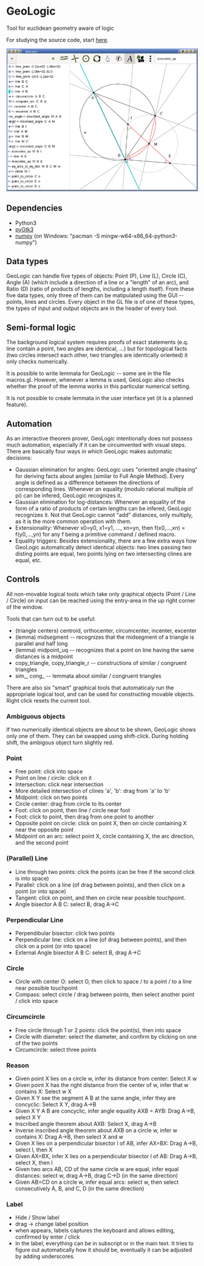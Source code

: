 # GeoLogic
Tool for euclidean geometry aware of logic

For studying the source code, start [here](technical_doc.txt).

![GeoLogic Screenshot](images/screenshot.png)

## Dependencies
+ Python3
+ [pyGtk3](https://pygobject.readthedocs.io/en/latest/getting_started.html)
+ [numpy](https://pypi.org/project/numpy/) (on Windows: "pacman -S mingw-w64-x86_64-python3-numpy")

## Data types

GeoLogic can handle five types of objects: Point (P), Line (L), Circle
(C), Angle (A) (which include a direction of a line or a "length" of
an arc), and Ratio (D) (ratio of products of lengths, including a
length itself). From these five data types, only three of them can be
matipulated using the GUI -- points, lines and circles. Every object
in the GL file is of one of these types, the types of input and output
objects are in the header of every tool.

## Semi-formal logic

The background logical system requires proofs of exact statements
(e.q. line contain a point, two angles are identical, ...) but
for topological facts (two circles intersect each other, two
triangles are identically oriented) it only checks numerically.

It is possible to write lemmata for GeoLogic -- some are in the file
macros.gl. However, whenever a lemma is used, GeoLogic also checks whether
the proof of the lemma works in this particular numerical setting.

It is not possible to create lemmata in the user interface yet
(it is a planned feature).

## Automation

As an interactive theorem prover, GeoLogic intentionally does not possess
much automation, especially if it can be circumvented with visual steps.
There are basically four ways in which GeoLogic makes automatic decisions:

+ Gaussian elimination for angles: GeoLogic uses "oriented angle chasing"
  for deriving facts about angles (similar to Full Angle Method).
  Every angle is defined as a difference between the directions of corresponding lines.
  Whenever an equality (modulo rational multiple of pi) can be infered,
  GeoLogic recognizes it.
+ Gaussian elimination for log-distances: Whenever an equality of the form of a ratio
  of products of certain lengths can be infered, GeoLogic recognizes it. Not that
  GeoLogic cannot "add" distances, only multiply, as it is the more common operation
  with them.
+ Extensionality: Whenever x0=y0, x1=y1, ..., xn=yn, then f(x0,...,xn) = f(y0,...,yn)
  for any f being a primitive command / defined macro.
+ Equality triggers: Besides extensionality, there are a few extra ways how GeoLogic
  automatically detect identical objects: two lines passing two disting points are equal,
  two points lying on two intersecting clines are equal, etc.

## Controls

All non-movable logical tools which take only graphical objects (Point / Line / Circle)
on input can be reached using the entry-area in the up right corner of the window.

Tools that can turn out to be useful:
+ (triangle centers) centroid, orthocenter, circumcenter, incenter, excenter
+ (lemma) midsegment -- recognizes that the midsegment of a triangle is parallel and half long
+ (lemma) midpoint_uq -- recognizes that a point on line having the same distances is a midpoint
+ copy_triangle, copy_triangle_r -- constructions of similar / congruent triangles
+ sim_, cong_ -- lemmata about similar / congruent triangles

There are also six "smart" graphical tools that automaticaly run the appropriate logical tool,
and can be used for constructing movable objects.
Right click resets the current tool.

### Ambiguous objects

If two numerically identical objects are about to be shown, GeoLogic
shows only one of them. They can be swapped using shift-click. During holding shift,
the ambigous object turn slightly red.

### Point

+ Free point: click into space
+ Point on line / circle: click on it
+ Intersection: click near intersection
+ More detailed intersection of clines 'a', 'b': drag from 'a' to 'b'
+ Midpoint: click on two points
+ Circle center: drag from circle to its center
+ Foot: click on point, then line / circle near foot
+ Foot: click to point, then drag from one point to another
+ Opposite point on circle: click on point X,
  then on circle containing X near the opposite point
+ Midpoint on an arc: select point X, circle containing X,
  the arc direction, and the second point

### (Parallel) Line

+ Line through two points: click the points (can be free if the second click is into space)
+ Parallel: click on a line (of drag between points), and then click on a point (or into space)
+ Tangent: click on point, and then on circle near possible touchpoint.
+ Angle bisector A B C: select B, drag A->C

### Perpendicular Line

+ Perpendibular bisector: click two points
+ Perpendicular line: click on a line (of drag between points), and then click on a point (or into space)
+ External Angle bisector A B C: select B, drag A->C

### Circle

+ Circle with center O: select O, then click to space / to a point / to a line near possible touchpoint
+ Compass: select circle / drag between points, then select another point / click into space

### Circumcircle

+ Free circle through 1 or 2 points: click the point(s), then into space
+ Circle with diameter: select the diameter, and confirm by clicking on one of the two points
+ Circumcircle: select three points

### Reason

+ Given point X lies on a circle w, infer its distance from center: Select X w
+ Given point X has the right distance from the center of w, infer that w contains X: Select w X
+ Given X Y see the segment A B at the same angle, infer they are concyclic: Select X Y, drag A->B
+ Given X Y A B are concyclic, infer angle equality AXB = AYB: Drag A->B, select X Y
+ Inscribed angle theorem about AXB: Select X, drag A->B
+ Inverse inscribed angle theorem about AXB on a circle w, infer w contains X: Drag A->B, then select X and w
+ Given X lies on a perpendicular bisector l of AB, infer AX=BX: Drag A->B, select l, then X
+ Given AX=BX, infer X lies on a perpendicular bisector l of AB: Drag A->B, select X, then l
+ Given two arcs AB, CD of the same circle w are equal, infer equal distances:
  select w, drag A->B, drag C->D (in the same direction)
+ Given AB=CD on a circle w, infer equal arcs:
  select w, then select consecutively A, B, and C, D (in the same direction)

### Label

+ Hide / Show label
+ drag -> change label position
+ when appears, labels captures the keyboard and allows editing, confirmed by enter / click
+ In the label, everything can be in subscript or in the main text. It tries to figure out automatically how it should be, eventually it can be adjusted by adding underscores.
